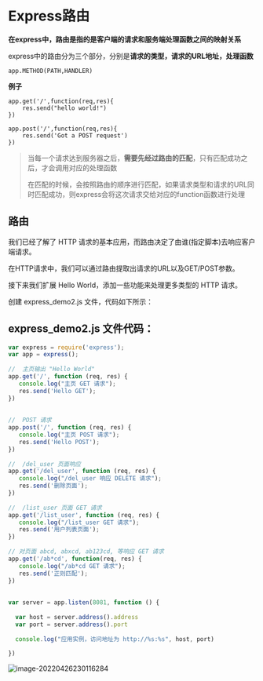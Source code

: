 # Express路由

**在express中，路由是指的是客户端的请求和服务端处理函数之间的映射关系**

express中的路由分为三个部分，分别是**请求的类型，请求的URL地址，处理函数**

```
app.METHOD(PATH,HANDLER)
```



**例子**

```
app.get('/',function(req,res){
	res.send("hello world!")
})

app.post('/',function(req,res){
	res.send('Got a POST request')
})
```

> 当每一个请求达到服务器之后，**需要先经过路由的匹配**，只有匹配成功之后，才会调用对应的处理函数
>
> 在匹配的时候，会按照路由的顺序进行匹配，如果请求类型和请求的URL同时匹配成功，则express会将这次请求交给对应的function函数进行处理



## 路由

我们已经了解了 HTTP 请求的基本应用，而路由决定了由谁(指定脚本)去响应客户端请求。

在HTTP请求中，我们可以通过路由提取出请求的URL以及GET/POST参数。

接下来我们扩展 Hello World，添加一些功能来处理更多类型的 HTTP 请求。

创建 express_demo2.js 文件，代码如下所示：

## express_demo2.js 文件代码：

```js
var express = require('express');
var app = express();
 
//  主页输出 "Hello World"
app.get('/', function (req, res) {
   console.log("主页 GET 请求");
   res.send('Hello GET');
})
 
 
//  POST 请求
app.post('/', function (req, res) {
   console.log("主页 POST 请求");
   res.send('Hello POST');
})
 
//  /del_user 页面响应
app.get('/del_user', function (req, res) {
   console.log("/del_user 响应 DELETE 请求");
   res.send('删除页面');
})
 
//  /list_user 页面 GET 请求
app.get('/list_user', function (req, res) {
   console.log("/list_user GET 请求");
   res.send('用户列表页面');
})
 
// 对页面 abcd, abxcd, ab123cd, 等响应 GET 请求
app.get('/ab*cd', function(req, res) {   
   console.log("/ab*cd GET 请求");
   res.send('正则匹配');
})
 
 
var server = app.listen(8081, function () {
 
  var host = server.address().address
  var port = server.address().port
 
  console.log("应用实例，访问地址为 http://%s:%s", host, port)
 
})
```

![image-20220426230116284](https://s2.loli.net/2022/04/26/bFkwWnDN1mtxURY.png)